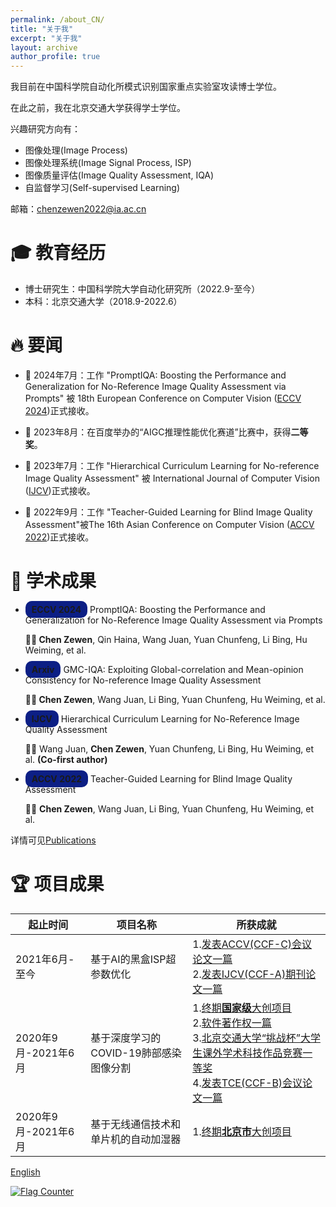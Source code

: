 ```yaml
---
permalink: /about_CN/
title: "关于我"
excerpt: "关于我"
layout: archive
author_profile: true
---
```



我目前在中国科学院自动化所模式识别国家重点实验室攻读博士学位。

在此之前，我在北京交通大学获得学士学位。

兴趣研究方向有：
- 图像处理(Image Process)
- 图像处理系统(Image Signal Process, ISP)
- 图像质量评估(Image Quality Assessment, IQA)
- 自监督学习(Self-supervised Learning)

邮箱：[chenzewen2022@ia.ac.cn](mailto:chenzewen2022@ia.ac.cn)
# 🎓 教育经历

- 博士研究生：中国科学院大学自动化研究所（2022.9-至今）
- 本科：北京交通大学（2018.9-2022.6）

# 🔥 要闻
- 🎉 2024年7月：工作 "PromptIQA: Boosting the Performance and Generalization for No-Reference Image Quality Assessment via Prompts" 被 18th European Conference on Computer Vision ([ECCV 2024](https://link.springer.com/article/10.1007/s11263-023-01851-5))正式接收。

- 🎉 2023年8月：在百度举办的“AIGC推理性能优化赛道”比赛中，获得**二等奖**。

- 🎉 2023年7月：工作 "Hierarchical Curriculum Learning for No-reference Image Quality Assessment" 被 International Journal of Computer Vision ([IJCV](https://link.springer.com/article/10.1007/s11263-023-01851-5))正式接收。

- 🎉 2022年9月：工作 "Teacher-Guided Learning for Blind Image Quality Assessment"被The 16th Asian Conference on Computer Vision ([ACCV 2022](https://openaccess.thecvf.com/content/ACCV2022/html/Chen_Teacher-Guided_Learning_for_Blind_Image_Quality_Assessment_ACCV_2022_paper.html))正式接收。

# 📑 学术成果

- <p><span style="background-color: rgb(12, 31, 133); padding: 5px 10px;  border-radius: 10px; font-weight: bold;"> ECCV 2024</span> PromptIQA: Boosting the Performance and Generalization for No-Reference Image Quality Assessment via Prompts </p> <span style="font-weight: bold;"> 🧑‍🎓 Chen Zewen</span>, Qin Haina, Wang Juan, Yuan Chunfeng, Li Bing, Hu Weiming, et al.

- <p><span style="background-color: rgb(12, 31, 133); padding: 5px 10px;  border-radius: 10px; font-weight: bold;"> Arxiv</span>  GMC-IQA: Exploiting Global-correlation and Mean-opinion Consistency for No-reference Image Quality Assessment</p> <span style="font-weight: bold;"> 🧑‍🎓 Chen Zewen</span>, Wang Juan, Li Bing, Yuan Chunfeng, Hu Weiming, et al.

- <p><span style="background-color: rgb(12, 31, 133); padding: 5px 10px;  border-radius: 10px; font-weight: bold;">IJCV</span>  Hierarchical Curriculum Learning for No-Reference Image Quality Assessment</p>  🧑‍🎓 Wang Juan, <span style="font-weight: bold;"> Chen Zewen</span>, Yuan Chunfeng, Li Bing, Hu Weiming, et al. <span style="font-weight: bold;"> (Co-first author)</span>

- <p><span style="background-color: rgb(12, 31, 133); padding: 5px 10px;  border-radius: 10px; font-weight: bold;">ACCV 2022</span>  Teacher-Guided Learning for Blind Image Quality Assessment</p> 🧑‍🎓  <span style="font-weight: bold;"> Chen Zewen</span>, Wang Juan,  Li Bing, Yuan Chunfeng, Hu Weiming, et al.

详情可见[Publications](/publications/)

# 🏆 项目成果

|起止时间|项目名称|所获成就|
|  ----  | ----  | ----  |
|2021年6月-至今|基于AI的黑盒ISP超参数优化|1.[发表ACCV(CCF-C)会议论文一篇](https://openaccess.thecvf.com/content/ACCV2022/html/Chen_Teacher-Guided_Learning_for_Blind_Image_Quality_Assessment_ACCV_2022_paper.html)<br>2.[发表IJCV(CCF-A)期刊论文一篇](https://link.springer.com/article/10.1007/s11263-023-01851-5)|
|2020年9月-2021年6月|基于深度学习的COVID-19肺部感染图像分割|1.[终期**国家级**大创项目](https://zwchen.oss-cn-beijing.aliyuncs.com/sources/achievement/2021_COVID-19_Segmentation/2021_Covid19_Certificate.pdf)<br>2.[软件著作权一篇](https://zwchen.oss-cn-beijing.aliyuncs.com/sources/achievement/2021_COVID-19_Segmentation/2021_Covid19_Software_Copyright.pdf)<br>3.[北京交通大学“挑战杯”大学生课外学术科技作品竞赛一等奖](https://zwchen.oss-cn-beijing.aliyuncs.com/sources/achievement/2021_COVID-19_Segmentation/2021_Covid19_BJTU_Certificate.pdf)<br>4.[发表TCE(CCF-B)会议论文一篇](https://ieeexplore.ieee.org/abstract/document/9882382)|
|2020年9月-2021年6月|基于无线通信技术和单片机的自动加湿器|1.[终期**北京市**大创项目](https://zwchen.oss-cn-beijing.aliyuncs.com/sources/achievement/2021_Humidifier/2021_Humidifier_Certificate.pdf)<br>|

<!-- # 获奖经历

|获奖时间|所获奖项|
|  ----  | ----  |
|2023年6月|中国科学院大学三好学生|
|  2022年6月  |北京市优秀毕业生|
|  2022年6月  |北京交通大学优秀本科毕业设计 (论文)|
|  2021年4月  |北京交通大学校级优秀团员干部|
|  2020年12月  |北京交通大学微诺时代奖学金、一等学习优秀奖学金、三等社会工作奖学金、校级三好学生|
|  2019年12月  |北京交通大学二等学习优秀奖学金、校级三好学生|
|  2019年11月  |2019年建国70周年国庆游行方队先进个人| -->


[English](/)

<a href="https://info.flagcounter.com/ew9G"><img src="https://s11.flagcounter.com/count2/ew9G/bg_FFFFFF/txt_000000/border_CCCCCC/columns_3/maxflags_12/viewers_0/labels_1/pageviews_0/flags_0/percent_1/" alt="Flag Counter" border="0"></a>
